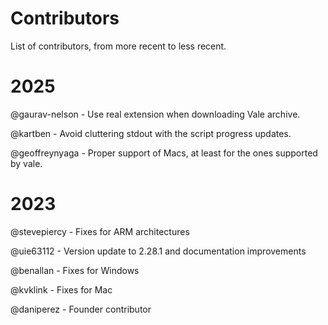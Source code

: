 # Contributors

List of contributors, from more recent to less recent.

# 2025

@gaurav-nelson - Use real extension when downloading Vale archive.

@kartben - Avoid cluttering stdout with the script progress updates.

@geoffreynyaga - Proper support of Macs, at least for the ones supported by vale.

# 2023

@stevepiercy - Fixes for ARM architectures

@uie63112 - Version update to 2.28.1 and documentation improvements 

@benallan - Fixes for Windows

@kvklink - Fixes for Mac

@daniperez - Founder contributor

